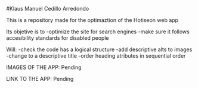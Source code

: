 #Klaus Manuel Cedillo Arredondo

This is a repository made for the optimaztion of the Hotiseon web app

Its objetive is to 
-optimize the site for search engines
-make sure it follows accesibility standards for disabled people

Will:
-check the code has a logical structure
-add descriptive alts to images
-change to a descriptive title
-order heading atributes in sequential order

IMAGES OF THE APP: Pending

LINK TO THE APP: Pending